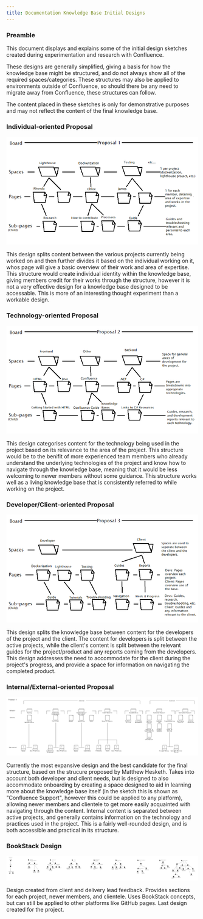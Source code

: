 ```yaml
---
title: Documentation Knowledge Base Initial Designs
---
```


### Preamble

This document displays and explains some of the initial design sketches created during
experimentation and research with Confluence.

These designs are generally simplified, giving a basis for how the knowledge base might be
structured, and do not always show all of the required spaces/categories. These structures may also
be applied to environments outside of Confluence, so should there be any need to migrate away from
Confluence, these structures can follow.

The content placed in these sketches is only for demonstrative purposes and may not reflect the
content of the final knowledge base.

### Individual-oriented Proposal

![Individual-oriented design](https://github.com/thoth-tech/documentation/blob/48eaf79ad87b6ee81435563b74ae0d0dff9cf0a5/docs/ArtGallery/Documentation%20Project/Documentation%20Design%20Sketches/InitialDesign1.png "Individual-oriented Design")

This design splits content between the various projects currently being worked on and then further
divides it based on the individual working on it, whos page will give a basic overview of their work
and area of expertise. This structure would create individual identity within the knowledge base,
giving members credit for their works through the structure, however it is not a very effective
design for a knowledge base designed to be accessable. This is more of an interesting thought
experiment than a workable design.

### Technology-oriented Proposal

![Technology-oriented design](https://github.com/thoth-tech/documentation/blob/48eaf79ad87b6ee81435563b74ae0d0dff9cf0a5/docs/ArtGallery/Documentation%20Project/Documentation%20Design%20Sketches/InitialDesign2.png "Technology-oriented Design")

This design categorises content for the technology being used in the project based on its relevance
to the area of the project. This structure would be to the benifit of more experienced team members
who already understand the underlying technologies of the project and know how to navigate through
the knowledge base, meaning that it would be less welcoming to newer members without some guidance.
This structure works well as a living knowledge base that is consistently referred to while working
on the project.

### Developer/Client-oriented Proposal

![Developer/Client-oriented design](https://github.com/thoth-tech/documentation/blob/48eaf79ad87b6ee81435563b74ae0d0dff9cf0a5/docs/ArtGallery/Documentation%20Project/Documentation%20Design%20Sketches/InitialDesign3.png "Developer/Client-oriented Design")

This design splits the knowledge base between content for the developers of the project and the
client. The content for developers is split between the active projects, while the client's content
is split between the relevant guides for the project/product and any reports coming from the
developers. This design addresses the need to accommodate for the client during the project's
progress, and provide a space for information on navigating the completed product.

### Internal/External-oriented Proposal

![Internal/External-oriented design](https://github.com/thoth-tech/documentation/blob/48eaf79ad87b6ee81435563b74ae0d0dff9cf0a5/docs/ArtGallery/Documentation%20Project/Documentation%20Design%20Sketches/InitialDesign4.png "Internal/External-oriented Design")

Currently the most expansive design and the best candidate for the final structure, based on the
strucure proposed by Matthew Hesketh. Takes into account both developer and client needs, but is
designed to also accommodate onboarding by creating a space designed to aid in learning more about
the knowledge base itself (in the sketch this is shown as "Confluence Support", however this could
be applied to any platform), allowing newer members and clientele to get more easily acquainted with
navigating through the content. Internal content is separated between active projects, and generally
contains information on the technology and practices used in the project. This is a fairly
well-rounded design, and is both accessible and practical in its structure.

### BookStack Design

![BookStack Design](https://github.com/thoth-tech/documentation/blob/48eaf79ad87b6ee81435563b74ae0d0dff9cf0a5/docs/ArtGallery/Documentation%20Project/Documentation%20Design%20Sketches/InitialDesign5.png "BookStack Design")

Design created from client and delivery lead feedback. Provides sections for each project, newer
members, and clientele. Uses BookStack concepts, but can still be applied to other platforms like
GitHub pages. Last design created for the project.
